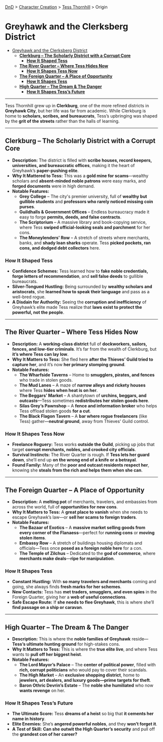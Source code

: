 [DnD](../../readme.md) > [Character Creation](../../character-creation.md) > [Tess Thornhill](./DnD_2024_PC_Rogue_Female.md) > Origin

# Greyhawk and the Clerksberg District

- [Greyhawk and the Clerksberg District](#greyhawk-and-the-clerksberg-district)
  - [**Clerkburg – The Scholarly District with a Corrupt Core**](#clerkburg--the-scholarly-district-with-a-corrupt-core)
    - [**How It Shaped Tess**](#how-it-shaped-tess)
  - [**The River Quarter – Where Tess Hides Now**](#the-river-quarter--where-tess-hides-now)
    - [**How It Shapes Tess Now**](#how-it-shapes-tess-now)
  - [**The Foreign Quarter – A Place of Opportunity**](#the-foreign-quarter--a-place-of-opportunity)
    - [**How It Shapes Tess**](#how-it-shapes-tess)
  - [**High Quarter – The Dream \& The Danger**](#high-quarter--the-dream--the-danger)
    - [**How It Shapes Tess’s Future**](#how-it-shapes-tesss-future)

---

Tess Thornhill grew up in **Clerkburg**, one of the more refined districts in **Greyhawk City**, but her life was far from academic. While Clerkburg is home to **scholars, scribes, and bureaucrats**, Tess’s upbringing was shaped by the **grit of the streets** rather than the halls of learning.

---

## **Clerkburg – The Scholarly District with a Corrupt Core**

- **Description:** The district is filled with **scribe houses, record keepers, universities, and bureaucratic offices**, making it the heart of Greyhawk’s **paper-pushing elite**.
- **Why It Mattered to Tess:** This was a **gold mine for scams**—wealthy scholars and **absent-minded noble patrons** were easy marks, and **forged documents** were in high demand.
- **Notable Features:**
  - **Grey College** – The city's premier university, full of **wealthy but gullible students** and **professors who rarely noticed missing coin purses**.
  - **Guildhalls & Government Offices** – Endless bureaucracy made it easy to forge **permits, deeds, and false contracts**.
  - **The Scriptorium** – A massive library and book-copying service, where Tess **swiped official-looking seals and parchment** for her cons.
  - **The Moneylenders' Row** – A stretch of streets where merchants, banks, and **shady loan sharks** operate. Tess **picked pockets, ran cons, and dodged debt collectors** here.

### **How It Shaped Tess**

- **Confidence Schemes:** Tess learned how to **fake noble credentials, forge letters of recommendation**, and **sell false deeds** to gullible bureaucrats.
- **Silver-Tongued Hustling:** Being surrounded by **wealthy scholars and aristocrats**, she **learned how to speak their language** and pass as a well-bred rogue.
- **A Disdain for Authority:** Seeing the **corruption and inefficiency** of Greyhawk’s elite made Tess realize that **laws exist to protect the powerful, not the people**.

---

## **The River Quarter – Where Tess Hides Now**

- **Description:** A **working-class district** full of **dockworkers, sailors, fences, and low-tier criminals**. It’s far from the wealth of Clerkburg, but **it’s where Tess can lay low**.
- **Why It Matters to Tess:** She fled here **after the Thieves’ Guild tried to capture her**, and it’s now **her primary stomping ground**.
- **Notable Features:**
  - **The Wharfside Taverns** – Home to **smugglers, pirates, and fences** who trade in stolen goods.
  - **The Mud Lanes** – A maze of **narrow alleys and rickety houses** where Tess **hides when heat is on her**.
  - **The Beggars’ Market** – A shantytown of **urchins, beggars, and outcasts**—Tess sometimes **redistributes her stolen goods here**.
  - **Silas Grey’s Pawnshop** – A **fence and information broker** who helps Tess offload stolen goods **for a cut**.
  - **The Black Flagon Tavern** – A **bar where rogue freelancers** (like Tess) gather—**neutral ground**, away from Thieves' Guild control.

### **How It Shapes Tess Now**

- **Freelance Roguery:** Tess works **outside the Guild**, picking up jobs that target **corrupt merchants, nobles, and crooked city officials**.
- **Survival Instincts:** The River Quarter is rough. If **Tess lets her guard down**, she’ll end up **on the wrong end of a knife or a betrayal**.
- **Found Family:** Many of the **poor and outcast residents respect her**, knowing she **steals from the rich and helps them when she can**.

---

## **The Foreign Quarter – A Place of Opportunity**

- **Description:** A **melting pot** of merchants, travelers, and embassies from across the world, full of **opportunities for new cons**.
- **Why It Matters to Tess:** A **great place to vanish** when she needs to escape Greyhawk’s law—or **sell her scams to foreign traders**.
- **Notable Features:**
  - **The Bazaar of Exotics** – A **massive market selling goods from every corner of the Flanaess**—perfect for **running cons** or **moving stolen items**.
  - **Embassy Row** – A stretch of buildings housing diplomats and officials—Tess once **posed as a foreign noble here** for a con.
  - **The Temple of Zilchus** – Dedicated to the **god of commerce**, where **merchants make deals**—**ripe for manipulation**.

### **How It Shapes Tess**

- **Constant Hustling:** With **so many travelers and merchants** coming and going, she always finds **fresh marks for her schemes**.
- **New Contacts:** Tess has **met traders, smugglers, and even spies** in the Foreign Quarter, giving her a **web of useful connections**.
- **Safe Escape Route:** If **she needs to flee Greyhawk**, this is where she’ll **find passage on a ship or caravan**.

---

## **High Quarter – The Dream & The Danger**

- **Description:** This is where the **noble families of Greyhawk** reside—**Tess’s ultimate hunting ground** for high-stakes cons.
- **Why It Matters to Tess:** This is where the **true elite live**, and where Tess wants to **pull off her biggest heist**.
- **Notable Features:**
  - **The Lord Mayor’s Palace** – The **center of political power**, filled with **rich, corrupt politicians** who would pay to cover their scandals.
  - **The High Market** – An **exclusive shopping district**, home to **jewelers, art dealers, and luxury goods—prime targets for theft**.
  - **Baron Othric Devrin’s Estate** – The **noble she humiliated** who now **wants revenge** on her.

### **How It Shapes Tess’s Future**

- **The Ultimate Score:** Tess **dreams of a heist** so big that **it cements her name in history**.
- **Elite Enemies:** She’s **angered powerful nobles**, and they **won’t forget it**.
- **A Test of Skill:** **Can she outwit the High Quarter’s security** and pull off the **grandest con of her career?**
